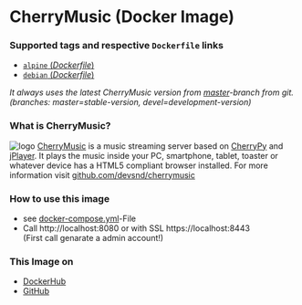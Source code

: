 # CherryMusic (Docker Image) 

### Supported tags and respective `Dockerfile` links
- [`alpine` (*Dockerfile*)](https://github.com/Tob1as/docker-cherrymusic/blob/master/alpine.Dockerfile)
- [`debian` (*Dockerfile*)](https://github.com/Tob1as/docker-cherrymusic/blob/master/debian.Dockerfile)
  
*It always uses the latest CherryMusic version from [master](https://github.com/devsnd/cherrymusic/tree/master)-branch from git.  
(branches: master=stable-version, devel=development-version)*

### What is CherryMusic?

![logo](https://raw.githubusercontent.com/devsnd/cherrymusic/master/res/img/favicon32.png)  [CherryMusic](https://github.com/devsnd/cherrymusic) is a music streaming server based on [CherryPy](https://github.com/cherrypy/cherrypy) and [jPlayer](https://github.com/jplayer/jPlayer). It plays the music inside your PC, smartphone, tablet, toaster or whatever device has a HTML5 compliant browser installed. For more information visit [github.com/devsnd/cherrymusic](https://github.com/devsnd/cherrymusic)

### How to use this image

* see [docker-compose.yml](https://github.com/Tob1as/docker-cherrymusic/blob/master/docker-compose.yml)-File
* Call http://localhost:8080 or with SSL https://localhost:8443  
(First call genarate a admin account!)

### This Image on
* [DockerHub](https://hub.docker.com/r/tobi312/rpi-cherrymusic/)
* [GitHub](https://github.com/Tob1as/docker-cherrymusic)